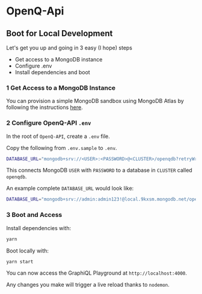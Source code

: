 # OpenQ-Api

## Boot for Local Development

Let's get you up and going in 3 easy (I hope) steps
- Get access to a MongoDB instance
- Configure .env
- Install dependencies and boot

### 1 Get Access to a MongoDB Instance

You can provision a simple MongoDB sandbox using MongoDB Atlas by following the instructions [here](https://www.mongodb.com/docs/atlas/getting-started/).

### 2 Configure OpenQ-API `.env`

In the root of `OpenQ-API`, create a `.env` file.

Copy the following from `.env.sample` to `.env`.

```bash
DATABASE_URL="mongodb+srv://<USER>:<PASSWORD>@<CLUSTER>/openqdb?retryWrites=true&w=majority"
```

This connects MongoDB `USER` with `PASSWORD` to a database in `CLUSTER` called `openqdb`.

An example complete `DATABASE_URL` would look like:

```bash
DATABASE_URL="mongodb+srv://admin:admin123!@local.9kxsm.mongodb.net/openqdb?retryWrites=true&w=majority"
```

### 3 Boot and Access

Install dependencies with:

```bash
yarn
```

Boot locally with:

```bash
yarn start
```

You can now access the GraphiQL Playground at `http://localhost:4000`.

Any changes you make will trigger a live reload thanks to `nodemon`. 
